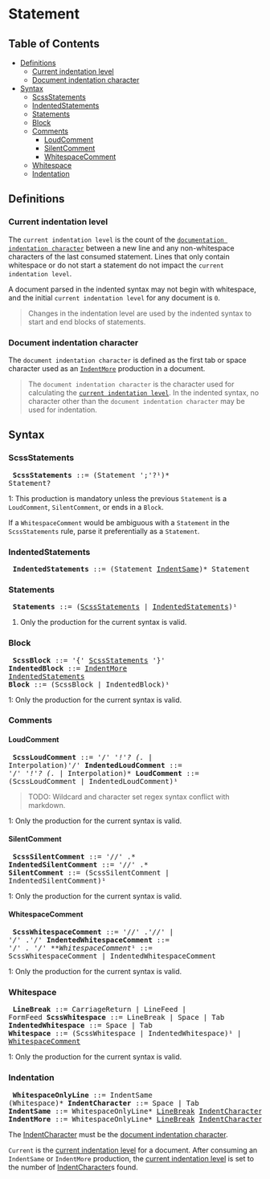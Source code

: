 # Statement

## Table of Contents

* [Definitions](#definitions)
  * [Current indentation level](#current-indentation-level)
  * [Document indentation character](#document-indentation-character)
* [Syntax](#syntax)
  * [ScssStatements](#scssstatements)
  * [IndentedStatements](#indentedstatements)
  * [Statements](#statements)
  * [Block](#block)
  * [Comments](#comments)
    * [LoudComment](#loudcomment)
    * [SilentComment](#silentcomment)
    * [WhitespaceComment](#whitespacecomment)
  * [Whitespace](#whitespace)
  * [Indentation](#indentation)

## Definitions

### Current indentation level

The `current indentation level` is the count of the [`documentation indentation
character`] between a new line and any non-whitespace characters of the last
consumed statement. Lines that only contain whitespace or do not start a
statement do not impact the `current indentation level`.

A document parsed in the indented syntax may not begin with whitespace, and the
initial `current indentation level` for any document is `0`.

> Changes in the indentation level are used by the indented syntax to start and
> end blocks of statements.

[`documentation indentation character`]: #document-indentation-character

### Document indentation character

The `document indentation character` is defined as the first tab or space
character used as an [`IndentMore`] production in a document.

[`IndentMore`]: #indentation

> The `document indentation character` is the character used for calculating the
> [`current indentation level`]. In the indented syntax, no character other than
> the `document indentation character` may be used for indentation.

[`current indentation level`]: #current-indentation-level

## Syntax

### ScssStatements

<x><pre>
**ScssStatements**      ::= (Statement ';'?¹)* Statement?
</pre></x>

1: This production is mandatory unless the previous `Statement` is a
`LoudComment`, `SilentComment`, or ends in a `Block`.

If a `WhitespaceComment` would be ambiguous with a `Statement` in the
`ScssStatements` rule, parse it preferentially as a `Statement`.

### IndentedStatements

<x><pre>
**IndentedStatements**  ::= (Statement [IndentSame])* Statement
</pre></x>

[IndentSame]: #indentation

### Statements

<x><pre>
**Statements**          ::= ([ScssStatements] | [IndentedStatements])¹
</pre></x>

[ScssStatements]: #scssstatements
[IndentedStatements]: #indentedstatements

1. Only the production for the current syntax is valid.

### Block

<x><pre>
**ScssBlock**      ::= '{' [ScssStatements] '}'
**IndentedBlock**  ::= [IndentMore] [IndentedStatements]
**Block**          ::= (ScssBlock | IndentedBlock)¹
</pre></x>

[IndentMore]: #indentation

1: Only the production for the current syntax is valid.

### Comments

#### LoudComment

<x><pre>
**ScssLoudComment**          ::= '/*' '!'? (.* | Interpolation)*'*/'
**IndentedLoudComment**      ::= '/*' '!'? (.* | Interpolation)*
**LoudComment**              ::= (ScssLoudComment | IndentedLoudComment)¹
</pre></x>

> TODO: Wildcard and character set regex syntax conflict with markdown.

1: Only the production for the current syntax is valid.

#### SilentComment

<x><pre>
**ScssSilentComment**          ::= '//' .*
**IndentedSilentComment**      ::= '//' .*
**SilentComment**              ::= (ScssSilentComment | IndentedSilentComment)¹
</pre></x>

1: Only the production for the current syntax is valid.

#### WhitespaceComment

<x><pre>
**ScssWhitespaceComment**          ::= '//' .*'//' | '/*' .*'*/'
**IndentedWhitespaceComment**      ::= '/*' .* '*/'
**WhitespaceComment*¹              ::= ScssWhitespaceComment
&#32;                                | IndentedWhitespaceComment
</pre></x>

1: Only the production for the current syntax is valid.

### Whitespace

<x><pre>
**LineBreak**               ::= CarriageReturn | LineFeed | FormFeed
**ScssWhitespace**          ::= LineBreak | Space | Tab
**IndentedWhitespace**      ::= Space | Tab
**Whitespace**              ::= (ScssWhitespace | IndentedWhitespace)¹
&#32;                         | [WhitespaceComment]
</pre></x>

1: Only the production for the current syntax is valid.

[WhitespaceComment]: #whitespacecomment

### Indentation

<x><pre>
**WhitespaceOnlyLine**          ::= IndentSame (Whitespace)*
**IndentCharacter**             ::= Space | Tab
**IndentSame**                  ::= WhitespaceOnlyLine* [LineBreak]
&#32;                               [IndentCharacter]{ Current }
**IndentMore**                  ::= WhitespaceOnlyLine* [LineBreak]
&#32;                               [IndentCharacter]{ Current + 1, }
</pre></x>

[LineBreak]: #whitespace
[IndentCharacter]: #whitespace

The [IndentCharacter] must be the [document indentation character].

[document indentation character]: #document-indentation-character

`Current` is the [current indentation level] for a document. After consuming an
`IndentSame` or `IndentMore` production, the [current indentation level] is set
to the number of [IndentCharacter]s found.

[current indentation level]: #current-indentation-level
